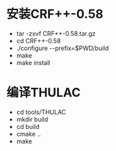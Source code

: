 # 安装CRF++-0.58
- tar -zxvf CRF++-0.58.tar.gz
- cd CRF++-0.58
- ./configure --prefix=$PWD/build
- make
- make install
# 编译THULAC
- cd tools/THULAC
- mkdir build
- cd build
- cmake ..
- make

